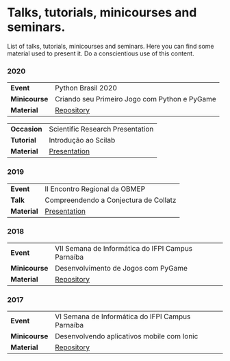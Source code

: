 # Talks, tutorials, minicourses and seminars.

List of talks, tutorials, minicourses and seminars. Here you can find some material used to present it. Do a conscientious use of this content. 

### 2020

<table>
    <tr>
        <td><strong>Event</strong></td>
        <td>Python Brasil 2020</td>
    </tr>
    <tr>
        <td><strong>Minicourse</strong></td>
        <td>Criando seu Primeiro Jogo com Python e PyGame</td>
    </tr>
    <tr>
        <td><strong>Material</strong></td>
        <td><a target="_blank" href="https://github.com/jjpaulo2/tutorial-pygame-python-brasil-2020">Repository</a></td>
    </tr>
</table>

<table>
    <tr>
        <td><strong>Occasion</strong></td>
        <td>Scientific Research Presentation</td>
    </tr>
    <tr>
        <td><strong>Tutorial</strong></td>
        <td>Introdução ao Scilab</td>
    </tr>
    <tr>
        <td><strong>Material</strong></td>
        <td><a target="_blank" href="./presentations/2020-introducao-ao-scilab.pdf">Presentation</a></td>
    </tr>
</table>


### 2019

<table>
    <tr>
        <td><strong>Event</strong></td>
        <td>II Encontro Regional da OBMEP</td>
    </tr>
    <tr>
        <td><strong>Talk</strong></td>
        <td>Compreendendo a Conjectura de Collatz</td>
    </tr>
    <tr>
        <td><strong>Material</strong></td>
        <td><a target="_blank" href="./presentations/2019-compreendendo-a-conjectura-de-collatz.pdf">Presentation</a></td>
    </tr>
</table>


### 2018

<table>
    <tr>
        <td><strong>Event</strong></td>
        <td>VII Semana de Informática do IFPI Campus Parnaíba</td>
    </tr>
    <tr>
        <td><strong>Minicourse</strong></td>
        <td>Desenvolvimento de Jogos com PyGame</td>
    </tr>
    <tr>
        <td><strong>Material</strong></td>
        <td><a target="_blank" href="https://github.com/jjpaulo2/minicurso-pygame-vii-seifpi">Repository</a></td>
    </tr>
</table>


### 2017

<table>
    <tr>
        <td><strong>Event</strong></td>
        <td>VI Semana de Informática do IFPI Campus Parnaíba</td>
    </tr>
    <tr>
        <td><strong>Minicourse</strong></td>
        <td>Desenvolvendo aplicativos mobile com Ionic</td>
    </tr>
    <tr>
        <td><strong>Material</strong></td>
        <td><a target="_blank" href="https://github.com/jjpaulo2/minicurso-ionic-vi-seifpi">Repository</a></td>
    </tr>
</table>
